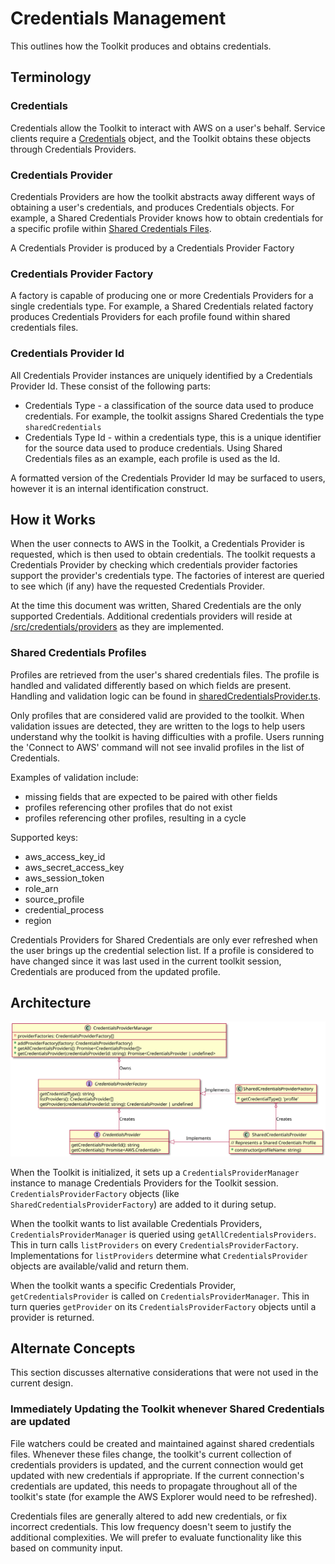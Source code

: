 # Credentials Management

This outlines how the Toolkit produces and obtains credentials.

## Terminology

### Credentials

Credentials allow the Toolkit to interact with AWS on a user's behalf. Service clients require a [Credentials](https://docs.aws.amazon.com/AWSJavaScriptSDK/latest/AWS/Credentials.html) object, and the Toolkit obtains these objects through Credentials Providers.

### Credentials Provider

Credentials Providers are how the toolkit abstracts away different ways of obtaining a user's credentials, and produces Credentials objects. For example, a Shared Credentials Provider knows how to obtain credentials for a specific profile within [Shared Credentials Files](https://docs.aws.amazon.com/sdk-for-javascript/v2/developer-guide/loading-node-credentials-shared.html).

A Credentials Provider is produced by a Credentials Provider Factory

### Credentials Provider Factory

A factory is capable of producing one or more Credentials Providers for a single credentials type. For example, a Shared Credentials related factory produces Credentials Providers for each profile found within shared credentials files.

### Credentials Provider Id

All Credentials Provider instances are uniquely identified by a Credentials Provider Id. These consist of the following parts:

-   Credentials Type - a classification of the source data used to produce credentials. For example, the toolkit assigns Shared Credentials the type `sharedCredentials`
-   Credentials Type Id - within a credentials type, this is a unique identifier for the source data used to produce credentials. Using Shared Credentials files as an example, each profile is used as the Id.

A formatted version of the Credentials Provider Id may be surfaced to users, however it is an internal identification construct.

## How it Works

When the user connects to AWS in the Toolkit, a Credentials Provider is requested, which is then used to obtain credentials. The toolkit requests a Credentials Provider by checking which credentials provider factories support the provider's credentials type. The factories of interest are queried to see which (if any) have the requested Credentials Provider.

At the time this document was written, Shared Credentials are the only supported Credentials. Additional credentials providers will reside at [/src/credentials/providers](/src/credentials/providers) as they are implemented.

### Shared Credentials Profiles

Profiles are retrieved from the user's shared credentials files. The profile is handled and validated differently based on which fields are present. Handling and validation logic can be found in [sharedCredentialsProvider.ts](/src/credentials/providers/sharedCredentialsProvider.ts).

Only profiles that are considered valid are provided to the toolkit. When validation issues are detected, they are written to the logs to help users understand why the toolkit is having difficulties with a profile. Users running the 'Connect to AWS' command will not see invalid profiles in the list of Credentials.

Examples of validation include:

-   missing fields that are expected to be paired with other fields
-   profiles referencing other profiles that do not exist
-   profiles referencing other profiles, resulting in a cycle

Supported keys:

-   aws_access_key_id
-   aws_secret_access_key
-   aws_session_token
-   role_arn
-   source_profile
-   credential_process
-   region

Credentials Providers for Shared Credentials are only ever refreshed when the user brings up the credential selection list. If a profile is considered to have changed since it was last used in the current toolkit session, Credentials are produced from the updated profile.

## Architecture

![Class Diagram](class-diagram.svg)

When the Toolkit is initialized, it sets up a `CredentialsProviderManager` instance to manage Credentials Providers for the Toolkit session. `CredentialsProviderFactory` objects (like `SharedCredentialsProviderFactory`) are added to it during setup.

When the toolkit wants to list available Credentials Providers, `CredentialsProviderManager` is queried using `getAllCredentialsProviders`. This in turn calls `listProviders` on every `CredentialsProviderFactory`. Implementations for `listProviders` determine what `CredentialsProvider` objects are available/valid and return them.

When the toolkit wants a specific Credentials Provider, `getCredentialsProvider` is called on `CredentialsProviderManager`. This in turn queries `getProvider` on its `CredentialsProviderFactory` objects until a provider is returned.

## Alternate Concepts

This section discusses alternative considerations that were not used in the current design.

### Immediately Updating the Toolkit whenever Shared Credentials are updated

File watchers could be created and maintained against shared credentials files. Whenever these files change, the toolkit's current collection of credentials providers is updated, and the current connection would get updated with new credentials if appropriate. If the current connection's credentials are updated, this needs to propagate throughout all of the toolkit's state (for example the AWS Explorer would need to be refreshed).

Credentials files are generally altered to add new credentials, or fix incorrect credentials. This low frequency doesn't seem to justify the additional complexities. We will prefer to evaluate functionality like this based on community input.
